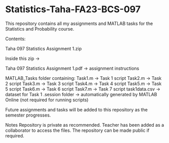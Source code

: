 # Statistics-Taha-FA23-BCS-097
This repository contains all my assignments and MATLAB tasks for the Statistics and Probability course.

Contents:

Taha 097 Statistics Assignment 1.zip

Inside this zip →

Taha 097 Statistics Assignment 1.pdf → assignment instructions

MATLAB_Tasks folder containing:
Task1.m → Task 1 script
Task2.m → Task 2 script
Task3.m → Task 3 script
Task4.m → Task 4 script
Task5.m → Task 5 script
Task6.m → Task 6 script
Task7.m → Task 7 script
task1data.csv → dataset for Task 1
.session folder → automatically generated by MATLAB Online (not required for running scripts)

Future assignments and tasks will be added to this repository as the semester progresses.

Notes
Repository is private as recommended.
Teacher has been added as a collaborator to access the files.
The repository can be made public if required.
